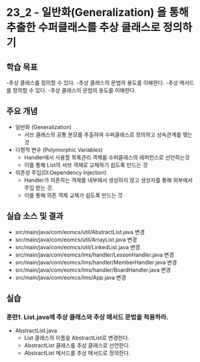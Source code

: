 # 23_2 - 일반화(Generalization) 을 통해 추출한 수퍼클래스를 추상 클래스로 정의하기

## 학습 목표

-추상 클래스를 정의할 수 있다.
-추상 클래스의 문법의 용도를 이해한다.
-추상 메서드를 정의할 수 있다.
-추상 클래스의 문법의 용도를 이해한다.

## 주요 개념

 - 일반화 (Generalization)
    - 서브 클래스의 공통 분모를 추출하여 수퍼클래스로 정의하고 상속관계를 맺는 것
 - 다형적 변수 (Polymorphic Variables)
    - Handler에서 사용할 목록관리 객체를 수퍼클래스의 래퍼런스로 선언하는것
    - 이를 통해 List의 서브 객체로 교체하기 쉽도록 만드는 것
 - 의존성 주입(DI:Dependency Injection) 
    - Handler가 의존하는 객체를 내부에서 생성하지 않고 생성자를 통해 외부에서 주입 받는 것.
    - 이를 통해 의존 객체 교체가 쉽도록 만드는 것

## 실습 소스 및 결과

- src/main/java/com/eomcs/util/AbstractList.java 변경
- src/main/java/com/eomcs/util/ArrayList.java 변경
- src/main/java/com/eomcs/util/LinkedList.java 변경
- src/main/java/com/eomcs/lms/handler/LessonHandler.java 변경
- src/main/java/com/eomcs/lms/handler/MemberHandler.java 변경
- src/main/java/com/eomcs/lms/handler/BoardHandler.java 변경
- src/main/java/com/eomcs/lms/App.java 변경

## 실습

### 훈련1. List.java에 추상 클래스와 추상 메서드 문법을 적용하라.

- AbstractList.java
  - List 클래스의 이름을 AbstractList로 변경한다.
  - AbstractList 클래스를 추상 클래스로 선언한다.
  - AbstractList 메서드를 추상 메서드로 정의한다.

